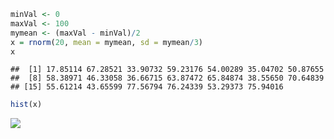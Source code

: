 ``` r
minVal <- 0
maxVal <- 100
mymean <- (maxVal - minVal)/2
x = rnorm(20, mean = mymean, sd = mymean/3)
x
```

    ##  [1] 17.85114 67.28521 33.90732 59.23176 54.00289 35.04702 50.87655
    ##  [8] 58.38971 46.33058 36.66715 63.87472 65.84874 38.55650 70.64839
    ## [15] 55.61214 43.65599 77.56794 76.24339 53.29373 75.94016

``` r
hist(x)
```

![](hello-world_files/figure-gfm/unnamed-chunk-2-1.png)<!-- -->
